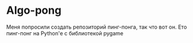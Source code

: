 # Algo-pong
Меня попросили создать репозиторий пинг-понга, так что вот он.
Ето пинг-понг на Python'е с библиотекой pygame
